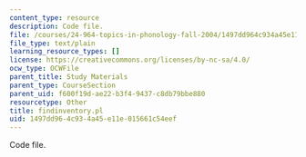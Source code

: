 ```yaml
---
content_type: resource
description: Code file.
file: /courses/24-964-topics-in-phonology-fall-2004/1497dd964c934a45e11e015661c54eef_findinventory.pl
file_type: text/plain
learning_resource_types: []
license: https://creativecommons.org/licenses/by-nc-sa/4.0/
ocw_type: OCWFile
parent_title: Study Materials
parent_type: CourseSection
parent_uid: f600f19d-ae22-b3f4-9437-c8db79bbe880
resourcetype: Other
title: findinventory.pl
uid: 1497dd96-4c93-4a45-e11e-015661c54eef
---
```

Code file.